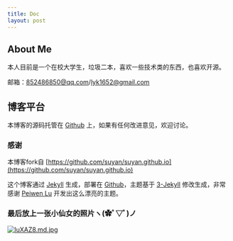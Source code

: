 ```yaml
---
title: Doc
layout: post
---
```


## About Me

本人目前是一个在校大学生，垃圾二本，喜欢一些技术类的东西，也喜欢开源。

邮箱：852486850@qq.com/lyk1652@gmail.com

## 博客平台

本博客的源码托管在 [Github](https://github.com/lyk7539511/lyk7539511.github.io) 上，如果有任何改进意见，欢迎讨论。

### 感谢

本博客fork自 [https://github.com/suyan/suyan.github.io](https://github.com/suyan/suyan.github.io)

这个博客通过 [Jekyll](http://jekyllrb.com/) 生成，部署在 [Github](https://pages.github.com)，主题基于 [3-Jekyll](https://github.com/P233/3-Jekyll) 修改生成，非常感谢 [Peiwen Lu](https://github.com/P233) 开发出这么漂亮的主题。

### 最后放上一张小仙女的照片ヽ(✿ﾟ▽ﾟ)ノ
[![luXAZ8.md.jpg](https://s2.ax1x.com/2019/12/29/luXAZ8.md.jpg)](https://imgchr.com/i/luXAZ8)
